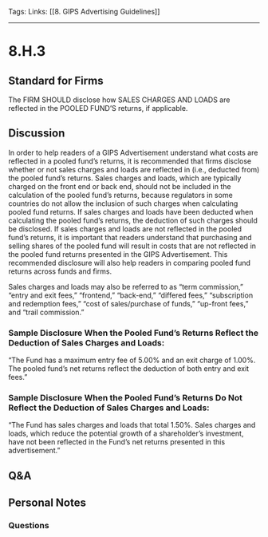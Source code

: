 Tags:
Links: [[8. GIPS Advertising Guidelines]]
___
# 8.H.3
## Standard for Firms
The FIRM SHOULD disclose how SALES CHARGES AND LOADS are reflected in the POOLED FUND’S returns, if applicable.
## Discussion
In order to help readers of a GIPS Advertisement understand what costs are reflected in a pooled fund’s returns, it is recommended that firms disclose whether or not sales charges and loads are reflected in (i.e., deducted from) the pooled fund’s returns. Sales charges and loads, which are typically charged on the front end or back end, should not be included in the calculation of the pooled fund’s returns, because regulators in some countries do not allow the inclusion of such charges when calculating pooled fund returns. If sales charges and loads have been deducted when calculating the pooled fund’s returns, the deduction of such charges should be disclosed. If sales charges and loads are not reflected in the pooled fund’s returns, it is important that readers understand that purchasing and selling shares of the pooled fund will result in costs that are not reflected in the pooled fund returns presented in the GIPS Advertisement. This recommended disclosure will also help readers in comparing pooled fund returns across funds and firms.

Sales charges and loads may also be referred to as “term commission,” “entry and exit fees,” “frontend,” “back-end,” “differed fees,” “subscription and redemption fees,” “cost of sales/purchase of funds,” “up-front fees,” and “trail commission.”
### Sample Disclosure When the Pooled Fund’s Returns Reflect the Deduction of Sales Charges and Loads:
“The Fund has a maximum entry fee of 5.00% and an exit charge of 1.00%. The pooled fund’s net returns reflect the deduction of both entry and exit fees.”
### Sample Disclosure When the Pooled Fund’s Returns Do Not Reflect the Deduction of Sales Charges and Loads:
“The Fund has sales charges and loads that total 1.50%. Sales charges and loads, which reduce the potential growth of a shareholder’s investment, have not been reflected in the Fund’s net returns presented in this advertisement.”
## Q&A

## Personal Notes

### Questions